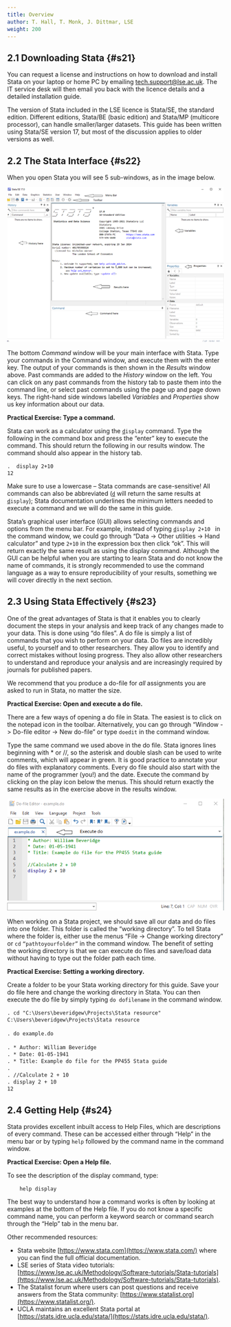 ```yaml
---
title: Overview 
author: T. Hall, T. Monk, J. Dittmar, LSE
weight: 200
---
```

## 2.1 Downloading Stata {#s21}

You can request a license and instructions on how to download and install Stata on your laptop or home PC by emailing [tech.support@lse.ac.uk](tech.support@lse.ac.uk). The IT service desk will then email you back with the licence details and a detailed installation guide.

The version of Stata included in the LSE licence is Stata/SE, the standard edition. Different editions, Stata/BE (basic edition) and Stata/MP (multicore processor), can handle smaller/larger datasets. This guide has been written using Stata/SE version 17, but most of the discussion applies to older versions as well.

## 2.2 The Stata Interface {#s22}

When you open Stata you will see 5 sub-windows, as in the image below.

<img src="interface.png" class="img-responsive center-block"/>

The bottom *Command* window will be your main interface with Stata. Type your commands in the Command window, and execute them with the enter key. The output of your commands is then shown in the *Results* window above. Past commands are added to the *History* window on the left. You can click on any past commands from the history tab to paste them into the command line, or select past commands using the page up and page down keys. The right-hand side windows labelled *Variables* and *Properties* show us key information about our data.

**Practical Exercise: Type a command.**

Stata can work as a calculator using the <code><u>d</u>isplay</code> command. Type the following in the command box and press the “enter” key to execute the command. This should return the following in our results window. The command should also appear in the history tab.

```
.  display 2+10 
12
```

Make sure to use a lowercase – Stata commands are case-sensitive! All commands can also be abbreviated (<code><u>d</u></code> will return the same results at <code><u>d</u>isplay</code>); Stata documentation underlines the minimum letters needed to execute a command and we will do the same in this guide.

Stata’s graphical user interface (GUI) allows selecting commands and options from the menu bar. For example, instead of typing <code><u>d</u>isplay 2+10 </code> in the command window, we could go through “Data -> Other utilities -> Hand calculator” and type <code>2+10</code> in the expression box then click “ok”. This will return exactly the same result as using the display command. Although the GUI can be helpful when you are starting to learn Stata and do not know the name of commands, it is strongly recommended to use the command language as a way to ensure reproducibility of your results, something we will cover directly in the next section.

## 2.3 Using Stata Effectively {#s23}

One of the great advantages of Stata is that it enables you to clearly document the steps in your analysis and keep track of any changes made to your data. This is done using “do files”. A do file is simply a list of commands that you wish to perform on your data. Do files are incredibly useful, to yourself and to other researchers. They allow you to identify and correct mistakes without losing progress. They also allow other researchers to understand and reproduce your analysis and are increasingly required by journals for published papers. 

We recommend that you produce a do-file for *all* assignments you are asked to run in Stata, no matter the size. 

**Practical Exercise: Open and execute a do file.**

There are a few ways of opening a do file in Stata. The easiest is to click on the notepad icon in the toolbar. Alternatively, you can go through “Window -> Do-file editor -> New do-file” or type `doedit` in the command window.

Type the same command we used above in the do file. Stata ignores lines beginning with * or //, so the asterisk and double slash can be used to write comments, which will appear in green. It is good practice to annotate your do files with explanatory comments. Every do file should also start with the name of the programmer (you!) and the date. Execute the command by clicking on the play icon below the menus. This should return exactly the same results as in the exercise above in the results window.

<img src="exampledo.png" class="img-responsive center-block"/>

When working on a Stata project, we should save all our data and do files into one folder. This folder is called the “working directory”. To tell Stata where the folder is, either use the menus “File -> Change working directory” or `cd` <code>“pathtoyourfolder”</code> in the command window. The benefit of setting the working directory is that we can execute do files and save/load data without having to type out the folder path each time. 

**Practical Exercise: Setting a working directory.**
 
Create a folder to be your Stata working directory for this guide. Save your do file here and change the working directory in Stata. You can then execute the do file by simply typing <code>do dofilename</code> in the command window.

```
. cd "C:\Users\beveridgew\Projects\Stata resource"
C:\Users\beveridgew\Projects\Stata resource

. do example.do

. * Author: William Beveridge
. * Date: 01-05-1941
. * Title: Example do file for the PP455 Stata guide
. 
. //Calculate 2 + 10
. display 2 + 10
12
```

## 2.4 Getting Help {#s24}

Stata provides excellent inbuilt access to Help Files, which are descriptions of every command. These can be accessed either through “Help” in the menu bar or by typing `help` followed by the command name in the command window. 

**Practical Exercise: Open a Help file.**

To see the description of the display command, type:
```
	help display
```
The best way to understand how a command works is often by looking at examples at the bottom of the Help file. If you do not know a specific command name, you can perform a keyword search or command search through the “Help” tab in the menu bar.

Other recommended resources:

- Stata website [https://www.stata.com](https://www.stata.com/) where you can find the full official documentation.
- LSE series of Stata video tutorials: [https://www.lse.ac.uk/Methodology/Software-tutorials/Stata-tutorials](https://www.lse.ac.uk/Methodology/Software-tutorials/Stata-tutorials).
- The Statalist forum where users can post questions and receive answers from the Stata community: [https://www.statalist.org](https://www.statalist.org/).
- UCLA maintains an excellent Stata portal at [https://stats.idre.ucla.edu/stata/](https://stats.idre.ucla.edu/stata/).












